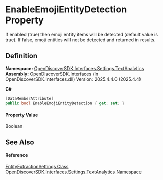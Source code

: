# EnableEmojiEntityDetection Property


If enabled (true) then emoji entity items will be detected (default value is true). If false, emoji entities will not be detected and returned in results.



## Definition
**Namespace:** <a href="426e0aba-3c94-7f71-597c-2ec5efa7782b">OpenDiscoverSDK.Interfaces.Settings.TextAnalytics</a>  
**Assembly:** OpenDiscoverSDK.Interfaces (in OpenDiscoverSDK.Interfaces.dll) Version: 2025.4.4.0 (2025.4.4)

**C#**
``` C#
[DataMemberAttribute]
public bool EnableEmojiEntityDetection { get; set; }
```



#### Property Value
Boolean

## See Also


#### Reference
<a href="ec55b021-9975-fde7-8194-2e5ebc6ce775">EntityExtractionSettings Class</a>  
<a href="426e0aba-3c94-7f71-597c-2ec5efa7782b">OpenDiscoverSDK.Interfaces.Settings.TextAnalytics Namespace</a>  
